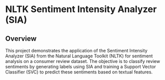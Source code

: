 # NLTK Sentiment Intensity Analyzer (SIA)

## Overview 
This project demonstrates the application of the Sentiment Intensity Analyzer (SIA) from the Natural Language Toolkit (NLTK) for sentiment analysis on a consumer review dataset. The objective is to classify review sentiments by generating labels using SIA and training a Support Vector Classifier (SVC) to predict these sentiments based on textual features.  
